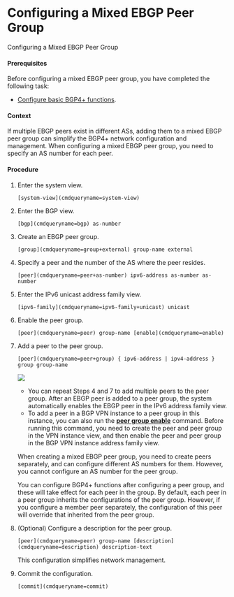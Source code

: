 Configuring a Mixed EBGP Peer Group
===================================

Configuring a Mixed EBGP Peer Group

#### Prerequisites

Before configuring a mixed EBGP peer group, you have completed the following task:

* [Configure basic BGP4+ functions](vrp_bgp6_cfg_0006.html).

#### Context

If multiple EBGP peers exist in different ASs, adding them to a mixed EBGP peer group can simplify the BGP4+ network configuration and management. When configuring a mixed EBGP peer group, you need to specify an AS number for each peer.


#### Procedure

1. Enter the system view.
   
   
   ```
   [system-view](cmdqueryname=system-view)
   ```
2. Enter the BGP view.
   
   
   ```
   [bgp](cmdqueryname=bgp) as-number
   ```
3. Create an EBGP peer group.
   
   
   ```
   [group](cmdqueryname=group+external) group-name external
   ```
4. Specify a peer and the number of the AS where the peer resides.
   
   
   ```
   [peer](cmdqueryname=peer+as-number) ipv6-address as-number as-number
   ```
5. Enter the IPv6 unicast address family view.
   
   
   ```
   [ipv6-family](cmdqueryname=ipv6-family+unicast) unicast
   ```
6. Enable the peer group.
   
   
   ```
   [peer](cmdqueryname=peer) group-name [enable](cmdqueryname=enable)
   ```
7. Add a peer to the peer group.
   
   
   ```
   [peer](cmdqueryname=peer+group) { ipv6-address | ipv4-address } group group-name
   ```
   ![](public_sys-resources/note_3.0-en-us.png) 
   * You can repeat Steps 4 and 7 to add multiple peers to the peer group. After an EBGP peer is added to a peer group, the system automatically enables the EBGP peer in the IPv6 address family view.
   * To add a peer in a BGP VPN instance to a peer group in this instance, you can also run the [**peer group enable**](cmdqueryname=peer+group+enable) command. Before running this command, you need to create the peer and peer group in the VPN instance view, and then enable the peer and peer group in the BGP VPN instance address family view.
   
   When creating a mixed EBGP peer group, you need to create peers separately, and can configure different AS numbers for them. However, you cannot configure an AS number for the peer group.
   
   You can configure BGP4+ functions after configuring a peer group, and these will take effect for each peer in the group. By default, each peer in a peer group inherits the configurations of the peer group. However, if you configure a member peer separately, the configuration of this peer will override that inherited from the peer group.
8. (Optional) Configure a description for the peer group.
   
   
   ```
   [peer](cmdqueryname=peer) group-name [description](cmdqueryname=description) description-text
   ```
   
   This configuration simplifies network management.
9. Commit the configuration.
   
   
   ```
   [commit](cmdqueryname=commit)
   ```